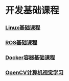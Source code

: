 # 开发基础课程

### [Linux基础课程](https://docs.hiwonder.com/projects/General_basic_courses/en/latest/docs/1_linux_fundamentals%20_course.html)

### [ROS基础课程](https://docs.hiwonder.com/projects/General_basic_courses/en/latest/docs/2_python_basics_course.html)

### [Docker容器基础课程](https://docs.hiwonder.com/projects/General_basic_courses/en/latest/docs/3_docker_container_basics_course.html)

### [OpenCV计算机视觉学习](https://docs.hiwonder.com/projects/General_basic_courses/en/latest/docs/4_ros_basics_course.html)
